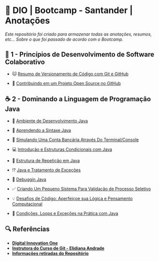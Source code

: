 # 📅 DIO | Bootcamp - Santander | Anotações

*Este repositório foi criado para armazenar todas as anotações, resumos, etc... Sobre o que foi passado de acordo com o Bootcamp.*

## 🧠 1 - Princípios de Desenvolvimento de Software Colaborativo

- 🐱 [Resumo de Versionamento de Código com Git e GitHub](https://github.com/gustavocarmomendes/Bootcamp-Santander/blob/main/1%20-%20Princ%C3%ADpios%20de%20Desenvolvimento%20de%20Software%20Colaborativo/3%20-%20Versionamento%20de%20C%C3%B3digo%20com%20Git%20e%20GitHub.md)

- 💼 [Contribuindo em um Projeto Open Source no GitHub](https://github.com/gustavocarmomendes/dio-lab-open-source)

## ☕ 2 - Dominando a Linguagem de Programação Java

- 🚪 [Ambiente de Desenvolvimento Java]()

- 🚨 [Aprendendo a Sintaxe Java]()

- 💸 [Simulando Uma Conta Bancária Através Do Terminal/Console]()

- 💻 [Introdução e Estruturas Condicionais com Java]()

- 🔁 [Estrutura de Repetição em Java]()

- ⁉ [Java e Tratamento de Exceções]()

- 📃 [Debuggin Java]()

- ✅ [Criando Um Pequeno Sistema Para Validação de Processo Seletivo]()

- 💡 [Desafios de Código: Aperfeiçoe sua Lógica e Pensamento Computacional]()

- 🚦 [Condições, Loops e Exceções na Prática com Java]()


## 🔍 Referências
- ****[Digital Innovation One](https://www.dio.me)****
- ****[Instrutora do Curso de Git - Elidiana Andrade](https://github.com/elidianaandrade)****
- ****[Informações retiradas do Repositório](https://github.com/elidianaandrade/dio-curso-git-github)****
